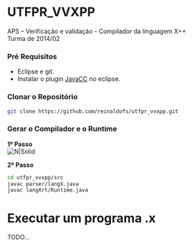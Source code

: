 # UTFPR_VVXPP
APS – Verificação e validação - Compilador da linguagem X++<br>
Turma de 2014/02

### Pré Requisitos
  - Eclipse e git.
  - Instalar o plugin [JavaCC] no eclipse.

### Clonar o Repositório
```sh
git clone https://github.com/reinaldofs/utfpr_vvxpp.git
```

### Gerar o Compilador e o Runtime
**1º Passo**<br>
![N|Solid](https://cldup.com/leoOm2O8Xz.png)

**2º Passo**
```sh
cd utfpr_vvxpp/src
javac parser/langX.java
javac langXrt/Runtime.java
```

   [JavaCC]: <http://www.devmedia.com.br/conheca-agora-e-baixe-o-plugin-do-javacc-para-eclipse/2311>


# Executar um programa .x
TODO...
